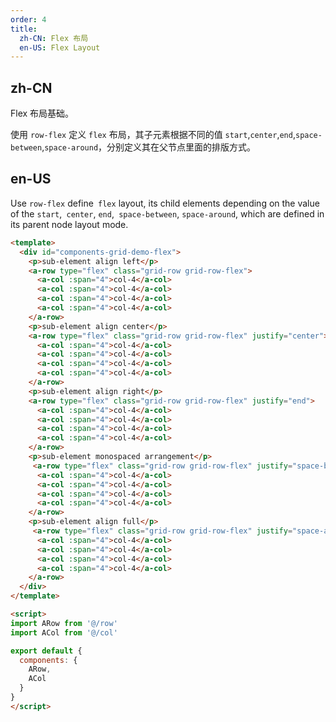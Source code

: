 ```yaml
---
order: 4
title:
  zh-CN: Flex 布局
  en-US: Flex Layout
---
```


## zh-CN

Flex 布局基础。

使用 `row-flex` 定义 `flex` 布局，其子元素根据不同的值 `start`,`center`,`end`,`space-between`,`space-around`，分别定义其在父节点里面的排版方式。

## en-US

Use `row-flex` define` flex` layout, its child elements depending on the value of the `start`,` center`, `end`,` space-between`, `space-around`, which are defined in its parent node layout mode.

```` html
<template>
  <div id="components-grid-demo-flex">
    <p>sub-element align left</p>
    <a-row type="flex" class="grid-row grid-row-flex">
      <a-col :span="4">col-4</a-col>
      <a-col :span="4">col-4</a-col>
      <a-col :span="4">col-4</a-col>
      <a-col :span="4">col-4</a-col>
    </a-row>
    <p>sub-element align center</p>
    <a-row type="flex" class="grid-row grid-row-flex" justify="center">
      <a-col :span="4">col-4</a-col>
      <a-col :span="4">col-4</a-col>
      <a-col :span="4">col-4</a-col>
      <a-col :span="4">col-4</a-col>
    </a-row>
    <p>sub-element align right</p>
    <a-row type="flex" class="grid-row grid-row-flex" justify="end">
      <a-col :span="4">col-4</a-col>
      <a-col :span="4">col-4</a-col>
      <a-col :span="4">col-4</a-col>
      <a-col :span="4">col-4</a-col>
    </a-row>
    <p>sub-element monospaced arrangement</p>
     <a-row type="flex" class="grid-row grid-row-flex" justify="space-between">
      <a-col :span="4">col-4</a-col>
      <a-col :span="4">col-4</a-col>
      <a-col :span="4">col-4</a-col>
      <a-col :span="4">col-4</a-col>
    </a-row>
    <p>sub-element align full</p>
     <a-row type="flex" class="grid-row grid-row-flex" justify="space-around">
      <a-col :span="4">col-4</a-col>
      <a-col :span="4">col-4</a-col>
      <a-col :span="4">col-4</a-col>
      <a-col :span="4">col-4</a-col>
    </a-row>
  </div>
</template>

<script>
import ARow from '@/row'
import ACol from '@/col'

export default {
  components: {
    ARow,
    ACol
  }
}
</script>
````
